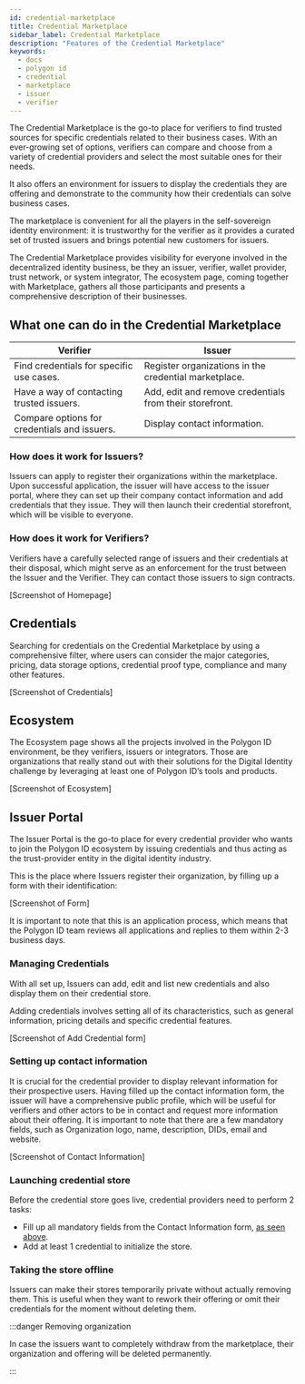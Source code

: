 ```yaml
---
id: credential-marketplace
title: Credential Marketplace
sidebar_label: Credential Marketplace
description: "Features of the Credential Marketplace"
keywords: 
  - docs
  - polygon id
  - credential
  - marketplace
  - issuer
  - verifier
---
```


The Credential Marketplace is the go-to place for verifiers to find trusted sources for specific credentials related to their business cases. With an ever-growing set of options, verifiers can compare and choose from a variety of credential providers and select the most suitable ones for their needs. 

It also offers an environment for issuers to display the credentials they are offering and demonstrate to the community how their credentials can solve business cases. 

The marketplace is convenient for all the players in the self-sovereign identity environment: it is trustworthy for the verifier as it provides a curated set of trusted issuers and brings potential new customers for issuers. 

The Credential Marketplace provides visibility for everyone involved in the decentralized identity business, be they an issuer, verifier, wallet provider, trust network, or system integrator, The ecosystem page, coming together with Marketplace, gathers all those participants and presents a comprehensive description of their businesses.

## What one can do in the Credential Marketplace

| Verifier                                     | Issuer                                                  |
|----------------------------------------------|---------------------------------------------------------|
| Find credentials for specific use cases.     | Register organizations in the credential marketplace.   |
| Have a way of contacting trusted issuers.    | Add, edit and remove credentials from their storefront. |
| Compare options for credentials and issuers. | Display contact information.                            |

### How does it work for Issuers?

Issuers can apply to register their organizations within the marketplace. Upon successful application, the issuer will have access to the issuer portal, where they can set up their company contact information and add credentials that they issue. They will then launch their credential storefront, which will be visible to everyone.

### How does it work for Verifiers?

Verifiers have a carefully selected range of issuers and their credentials at their disposal, which might serve as an enforcement for the trust between the Issuer and the Verifier. They can contact those issuers to sign contracts.

[Screenshot of Homepage]

## Credentials

Searching for credentials on the Credential Marketplace by using a comprehensive filter, where users can consider the major categories, pricing, data storage options, credential proof type, compliance and many other features.

[Screenshot of Credentials]

## Ecosystem

The Ecosystem page shows all the projects involved in the Polygon ID environment, be they verifiers, issuers or integrators. Those are organizations that really stand out with their solutions for the Digital Identity challenge by leveraging at least one of Polygon ID’s tools and products.

[Screenshot of Ecosystem]

## Issuer Portal

The Issuer Portal is the go-to place for every credential provider who wants to join the Polygon ID ecosystem by issuing credentials and thus acting as the trust-provider entity in the digital identity industry.

This is the place where Issuers register their organization, by filling up a form with their identification:

[Screenshot of Form]

It is important to note that this is an application process, which means that the Polygon ID  team reviews all applications and replies to them within 2-3 business days.

### Managing Credentials

With all set up, Issuers can add, edit and list new credentials and also display them on their credential store.

Adding credentials involves setting all of its characteristics, such as general information,  pricing details and specific credential features.

[Screenshot of Add Credential form]

### Setting up contact information

It is crucial for the credential provider to display relevant information for their prospective users. Having filled up the contact information form, the issuer will have a comprehensive public profile, which will be useful for verifiers and other actors to be in contact and request more information about their offering. It is important to note that there are a few mandatory fields, such as Organization logo, name, description, DIDs, email and website.


[Screenshot of Contact Information]

### Launching credential store

Before the credential store goes live, credential providers need to perform 2 tasks:

- Fill up all mandatory fields from the Contact Information form, [as seen above](#setting-up-contact-information).
- Add at least 1 credential to initialize the store.

### Taking the store offline

Issuers can make their stores temporarily private without actually removing them. This is useful when they want to rework their offering or omit their credentials for the moment without deleting them.

:::danger Removing organization

In case the issuers want to completely withdraw from the marketplace, their organization and offering will be deleted permanently.

:::